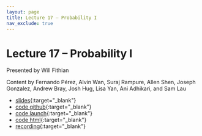 ```yaml
---
layout: page
title: Lecture 17 – Probability I
nav_exclude: true
---
```


# Lecture 17 – Probability I

Presented by Will Fithian

Content by Fernando Pérez, Alvin Wan, Suraj Rampure, Allen Shen, Joseph Gonzalez, Andrew Bray, Josh Hug, Lisa Yan, Ani Adhikari, and Sam Lau

- [slides](https://docs.google.com/presentation/d/1SpvFIKWQGXfvm7AFoWkYeljKqs4TEnPYpJV92MMTxdw/edit?usp=sharing){:target="_blank"}
- [code github](https://github.com/DS-100/fa22/tree/main/lec/lec17){:target="_blank"}
- [code launch](https://data100.datahub.berkeley.edu/hub/user-redirect/git-pull?repo=https%3A%2F%2Fgithub.com%2FDS-100%2Ffa22&branch=main&urlpath=lab%2Ftree%2Ffa22%2Flec%2Flec17%2Flec17.ipynb){:target="_blank"}
- [code html](../../resources/assets/lectures/lec17/lec17.html){:target="_blank"}
- [recording](https://bcourses.berkeley.edu/courses/1518286/external_tools/78985){:target="_blank"}